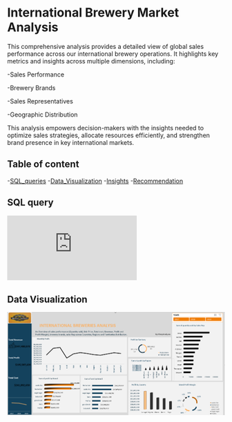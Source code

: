 # International Brewery Market Analysis
This comprehensive analysis provides a detailed view of global sales performance across our international brewery operations. It highlights key metrics and insights across multiple dimensions, including:

-Sales Performance

-Brewery Brands

-Sales Representatives

-Geographic Distribution

This analysis empowers decision-makers with the insights needed to optimize sales strategies, allocate resources efficiently, and strengthen brand presence in key international markets.

## Table of content

-[SQL_queries](#SQL_queries) 
-[Data_Visualization](#Data_Visualization)
-[Insights](#Insights)
-[Recommendation](#Recommendation)

## SQL query
![image](https://github.com/MaryAnalyzes/International_Brewery/blob/main/Brewery%20SQL.sql)

## Data Visualization
![image](https://github.com/MaryAnalyzes/International_Brewery/blob/main/real%20brewery.png?raw=true)
